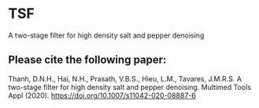 # TSF
A two-stage filter for high density salt and pepper denoising


## Please cite the following paper:

Thanh, D.N.H., Hai, N.H., Prasath, V.B.S., Hieu, L.M., Tavares, J.M.R.S. A two-stage filter for high density salt and pepper denoising. Multimed Tools Appl (2020). https://doi.org/10.1007/s11042-020-08887-6
